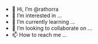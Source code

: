 - 👋 Hi, I’m @rathorra
- 👀 I’m interested in ...
- 🌱 I’m currently learning ...
- 💞️ I’m looking to collaborate on ...
- 📫 How to reach me ...

<!---
rathorra/rathorra is a ✨ special ✨ repository because its `README.md` (this file) appears on your GitHub profile.
You can click the Preview link to take a look at your changes.
--->

